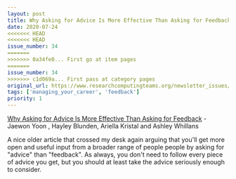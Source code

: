 ```yaml
---
layout: post
title: Why Asking for Advice Is More Effective Than Asking for Feedback - Jaewon Yoon , Hayley Blunden, Ariella Kristal and Ashley Whillans
date: 2020-07-24
<<<<<<< HEAD
<<<<<<< HEAD
issue_number: 34
=======
>>>>>>> 0a34fe0... First go at item pages
=======
issue_number: 34
>>>>>>> c1d069a... First pass at category pages
original_url: https://www.researchcomputingteams.org/newsletter_issues/0034
tags: ['managing_your_career', 'feedback']
priority: 1
---
```


<!-- markdownlint-disable MD033 -->
<!-- markdownlint-disable MD041 -->
<!-- markdownlint-disable MD049 -->

[Why Asking for Advice Is More Effective Than Asking for Feedback](https://hbr.org/2019/09/why-asking-for-advice-is-more-effective-than-asking-for-feedback) - Jaewon Yoon , Hayley Blunden, Ariella Kristal and Ashley Whillans

A nice older article that crossed my desk again arguing that you'll get more open and useful input from a broader range of people people by asking for "advice" than "feedback". As always, you don't need to follow every piece of advice you get, but you should at least take the advice seriously enough to consider.

